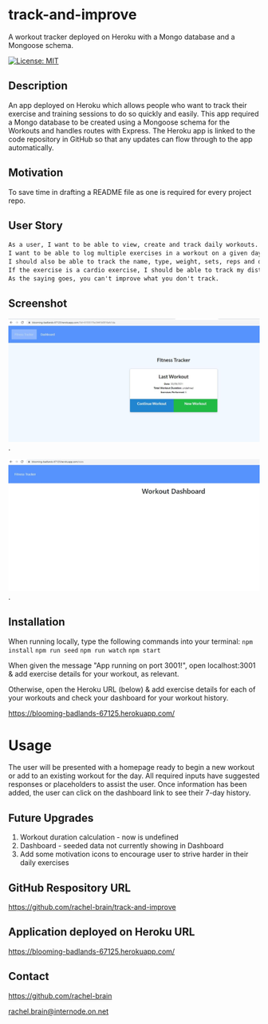 # track-and-improve
A workout tracker deployed on Heroku with a Mongo database and a Mongoose schema.

[![License: MIT](https://img.shields.io/badge/License-MIT-yellow.svg)](https://opensource.org/licenses/MIT)


## Description
An app deployed on Heroku which allows people who want to track their exercise and training sessions to do so quickly and easily.  This app required a Mongo database to be created using a Mongoose schema for the Workouts and handles routes with Express.  The Heroku app is linked to the code repository in GitHub so that any updates can flow through to the app automatically. 
    
## Motivation
To save time in drafting a README file as one is required for every project repo.

## User Story
```md
As a user, I want to be able to view, create and track daily workouts.
I want to be able to log multiple exercises in a workout on a given day.
I should also be able to track the name, type, weight, sets, reps and duration of exercise.
If the exercise is a cardio exercise, I should be able to track my distance travelled.
As the saying goes, you can't improve what you don't track.
```

## Screenshot
![Screenshot of homepage.](./public/images/screenshot-homepage.JPG).

![Screenshot of dashboard.](./public/images/screenshot-dashboard.JPG).

## Installation
When running locally, type the following commands into your terminal:
`npm install`
`npm run seed`
`npm run watch`
`npm start`

When given the message "App running on port 3001!", open localhost:3001 & add exercise details for your workout, as relevant.

Otherwise, open the Heroku URL (below) & add exercise details for each of your workouts and check your dashboard for your workout history.

https://blooming-badlands-67125.herokuapp.com/

# Usage
The user will be presented with a homepage ready to begin a new workout or add to an existing workout for the day.  All required inputs have suggested responses or placeholders to assist the user.  Once information has been added, the user can click on the dashboard link to see their 7-day history.

## Future Upgrades
1. Workout duration calculation - now is undefined
2. Dashboard - seeded data not currently showing in Dashboard
3. Add some motivation icons to encourage user to strive harder in their daily exercises

## GitHub Respository URL
https://github.com/rachel-brain/track-and-improve

## Application deployed on Heroku URL
https://blooming-badlands-67125.herokuapp.com/

## Contact
https://github.com/rachel-brain

rachel.brain@internode.on.net